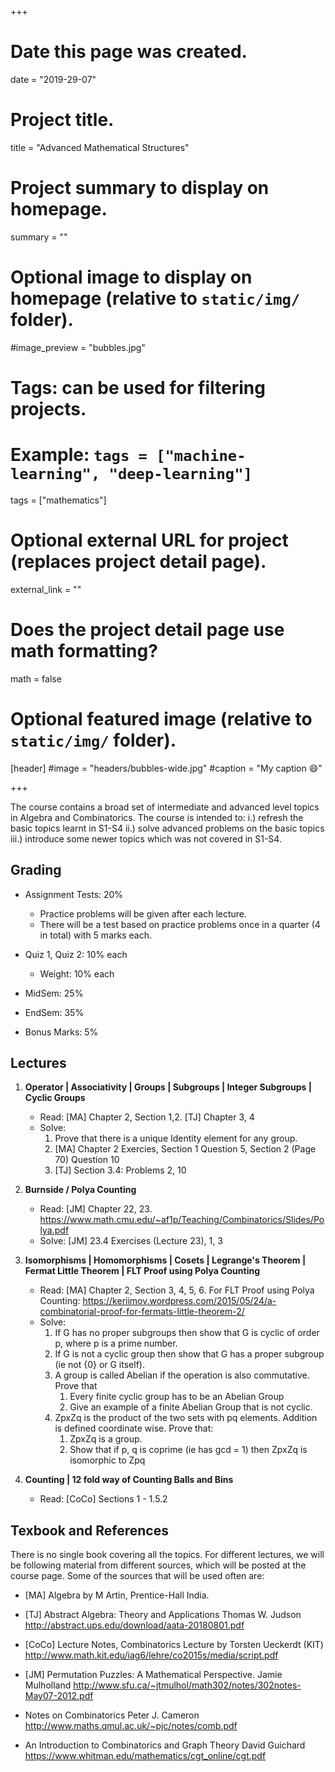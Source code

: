 +++
# Date this page was created.
date = "2019-29-07"

# Project title.
title = "Advanced Mathematical Structures"

# Project summary to display on homepage.
summary = ""

# Optional image to display on homepage (relative to `static/img/` folder).
#image_preview = "bubbles.jpg"

# Tags: can be used for filtering projects.
# Example: `tags = ["machine-learning", "deep-learning"]`
tags = ["mathematics"]

# Optional external URL for project (replaces project detail page).
external_link = ""

# Does the project detail page use math formatting?
math = false

# Optional featured image (relative to `static/img/` folder).
[header]
#image = "headers/bubbles-wide.jpg"
#caption = "My caption :smile:"

+++

The course contains a broad set of intermediate and advanced level topics in Algebra and Combinatorics. The course is intended to: i.) refresh the basic topics learnt in S1-S4 ii.) solve advanced problems on the basic topics iii.) introduce some newer topics which was not covered in S1-S4.


## Grading
- Assignment Tests: 20%
  - Practice problems will be given after each lecture.
  - There will be a test based on practice problems once in a quarter (4 in total) with 5 marks each.


- Quiz 1, Quiz 2: 10% each
  - Weight: 10% each

- MidSem: 25%

- EndSem: 35%

- Bonus Marks: 5%


## Lectures

1. **Operator | Associativity | Groups | Subgroups | Integer Subgroups | Cyclic Groups**
    - Read: [MA] Chapter 2, Section 1,2. [TJ] Chapter 3, 4
    - Solve:
        1. Prove that there is a unique Identity element for any group.
        2. [MA] Chapter 2 Exercies, Section 1 Question 5, Section 2 (Page 70) Question 10
        3. [TJ] Section 3.4: Problems 2, 10

2. **Burnside / Polya Counting**
    - Read: [JM] Chapter 22, 23.
      https://www.math.cmu.edu/~af1p/Teaching/Combinatorics/Slides/Polya.pdf
    - Solve: [JM] 23.4 Exercises (Lecture 23), 1, 3

3. **Isomorphisms | Homomorphisms | Cosets | Legrange's Theorem | Fermat Little Theorem | FLT Proof using Polya Counting**
    - Read: [MA] Chapter 2, Section 3, 4, 5, 6.
      For FLT Proof using Polya Counting: https://keriimov.wordpress.com/2015/05/24/a-combinatorial-proof-for-fermats-little-theorem-2/
    - Solve:
        1. If G has no proper subgroups then show that G is cyclic of order p, where p is a prime number.
        2. If G is not a cyclic group then show that G has a proper subgroup (ie not {0} or G itself).
        3. A group is called Abelian if the operation is also commutative. Prove that
            1. Every finite cyclic group has to be an Abelian Group
            2. Give an example of a finite Abelian Group that is not cyclic.
        4. ZpxZq is the product of the two sets with pq elements. Addition is defined coordinate wise. Prove that:
            1. ZpxZq is a group.
            2. Show that if p, q is coprime (ie has gcd = 1) then ZpxZq is isomorphic to Zpq

4. **Counting | 12 fold way of Counting Balls and Bins**
    - Read: [CoCo] Sections 1 - 1.5.2



## Texbook and References

There is no single book covering all the topics. For different lectures, we will be following material from different sources, which will be posted at the course page. Some of the sources that will be used often are:


- [MA] Algebra by M Artin, Prentice-Hall India.

- [TJ] Abstract Algebra: Theory and Applications
  Thomas W. Judson
  http://abstract.ups.edu/download/aata-20180801.pdf

- [CoCo] Lecture Notes, Combinatorics
  Lecture by Torsten Ueckerdt (KIT)
  http://www.math.kit.edu/iag6/lehre/co2015s/media/script.pdf

- [JM] Permutation Puzzles: A Mathematical Perspective.
  Jamie Mulholland
  http://www.sfu.ca/~jtmulhol/math302/notes/302notes-May07-2012.pdf

- Notes on Combinatorics
  Peter J. Cameron
  http://www.maths.qmul.ac.uk/~pjc/notes/comb.pdf

- An Introduction to Combinatorics and Graph Theory
  David Guichard
  https://www.whitman.edu/mathematics/cgt_online/cgt.pdf
